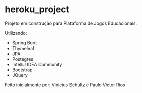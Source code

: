 # heroku_project


Projeto em construção para Plataforma de Jogos Educacionais.

Utilizando: 
 * Spring Boot
 * Thymeleaf
 * JPA
 * Postegres
 * IntelliJ IDEA Community
 * Bootstrap
 * JQuery


Feito inicialmente por: Vinicius Schultz e Paulo Victor Rios
